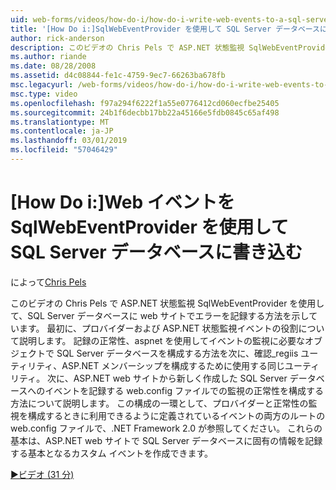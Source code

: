 ```yaml
---
uid: web-forms/videos/how-do-i/how-do-i-write-web-events-to-a-sql-server-database-using-the-sqlwebeventprovider
title: '[How Do i:]SqlWebEventProvider を使用して SQL Server データベースに Web イベントを書き込む |Microsoft Docs'
author: rick-anderson
description: このビデオの Chris Pels で ASP.NET 状態監視 SqlWebEventProvider を使用して、SQL Server データベースに web サイトでエラーを記録する方法を示しています。 まず、リア.
ms.author: riande
ms.date: 08/28/2008
ms.assetid: d4c08844-fe1c-4759-9ec7-66263ba678fb
msc.legacyurl: /web-forms/videos/how-do-i/how-do-i-write-web-events-to-a-sql-server-database-using-the-sqlwebeventprovider
msc.type: video
ms.openlocfilehash: f97a294f6222f1a55e0776412cd060ecfbe25405
ms.sourcegitcommit: 24b1f6decbb17bb22a45166e5fdb0845c65af498
ms.translationtype: MT
ms.contentlocale: ja-JP
ms.lasthandoff: 03/01/2019
ms.locfileid: "57046429"
---
```

<a name="how-do-i-write-web-events-to-a-sql-server-database-using-the-sqlwebeventprovider"></a>[How Do i:]Web イベントを SqlWebEventProvider を使用して SQL Server データベースに書き込む
====================
によって[Chris Pels](https://twitter.com/chrispels)

このビデオの Chris Pels で ASP.NET 状態監視 SqlWebEventProvider を使用して、SQL Server データベースに web サイトでエラーを記録する方法を示しています。 最初に、プロバイダーおよび ASP.NET 状態監視イベントの役割について説明します。 記録の正常性、aspnet を使用してイベントの監視に必要なオブジェクトで SQL Server データベースを構成する方法を次に、確認\_regiis ユーティリティ、ASP.NET メンバーシップを構成するために使用する同じユーティリティ。 次に、ASP.NET web サイトから新しく作成した SQL Server データベースへのイベントを記録する web.config ファイルでの監視の正常性を構成する方法について説明します。 この構成の一環として、プロバイダーと正常性の監視を構成するときに利用できるように定義されているイベントの両方のルートの web.config ファイルで、.NET Framework 2.0 が参照してください。 これらの基本は、ASP.NET web サイトで SQL Server データベースに固有の情報を記録する基本となるカスタム イベントを作成できます。

[&#9654;ビデオ (31 分)](https://channel9.msdn.com/Blogs/ASP-NET-Site-Videos/how-do-i-write-web-events-to-a-sql-server-database-using-the-sqlwebeventprovider)
